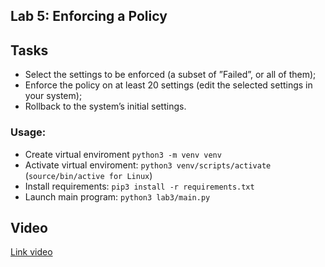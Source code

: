 ## Lab 5: Enforcing a Policy
 

## Tasks
- Select the settings to be enforced (a subset of ”Failed”, or all of them);
- Enforce the policy on at least 20 settings (edit the selected settings in your system);
- Rollback to the system’s initial settings.


### Usage:
- Create virtual enviroment ```python3 -m venv venv```
- Activate virtual enviroment: ```python3 venv/scripts/activate``` (```source/bin/active for Linux```)
- Install requirements: ```pip3 install -r requirements.txt```
- Launch main program: ```python3 lab3/main.py```

## Video
<a href="https://drive.google.com/file/d/17XL4QxIK1xh8tcc9X4pjqRk3ub65JQYt/view?usp=sharing" target="_blank">Link video</a>



